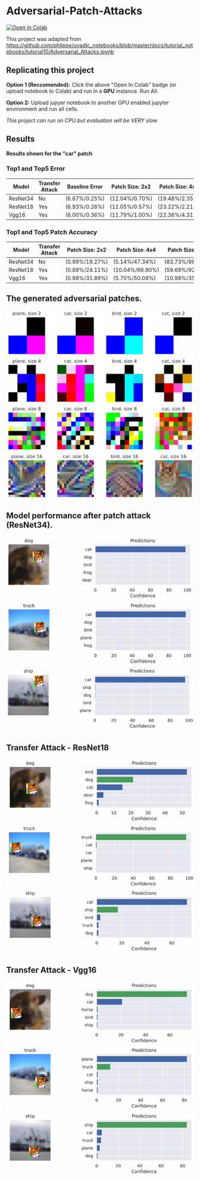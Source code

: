 # Adversarial-Patch-Attacks

[![Open In Colab](https://colab.research.google.com/assets/colab-badge.svg)](https://colab.research.google.com/drive/1m3j0Bh1ZOKLqn7a1qthpn28Wf8TQdjLI?usp=sharing)

This project was adapted from https://github.com/phlippe/uvadlc_notebooks/blob/master/docs/tutorial_notebooks/tutorial10/Adversarial_Attacks.ipynb

## Replicating this project

**Option 1 (Reccomended):** Click the above "Open In Colab" badge (or upload notebook to Colab) and run in a **GPU** instance. Run All. 

**Option 2:** Upload jupyer notebook to another GPU enabled jupyter environment and run all cells. 

*This project can run on CPU but evaluation will be VERY slow*

## Results

**Results shown for the "car" patch**

### Top1 and Top5 Error
| Model     | Transfer Attack | Baseline Error  | Patch Size: 2x2 | Patch Size: 4x4 | Patch Size: 8x8 | Patch Size: 16x16 |
| --------- | --------------- | --------------- | --------------- | --------------- | --------------- | ----------------- |
| ResNet34  | No              | (6.67%/0.25%)   | (12.04%/0.70%)  | (19.48%/2.35%)  | (58.01%/10.98%) | (89.90%/40.17%)   |
| ResNet18  | Yes             | (6.93%/0.26%)   | (12.05%/0.57%)  | (23.22%/2.21%)  | (39.40%/9.48%)  | (87.77%/30.96%)   |
| Vgg16     | Yes             | (6.00%/0.36%)   | (11.79%/1.00%)  | (22.36%/4.31%)  | (37.54%/7.29%)  | (83.34%/34.60%)    |

### Top1 and Top5 Patch Accuracy
| Model     | Transfer Attack | Patch Size: 2x2 | Patch Size: 4x4 | Patch Size: 8x8 | Patch Size: 16x16 |
| --------- | --------------- | --------------- | --------------- | --------------- | ----------------- |
| ResNet34  | No              | (0.99%/19.27%)  | (5.14%/47.34%)  | (83.73%/98.85%) | (99.99%/100%)     |
| ResNet18  | Yes             | (0.89%/24.11%)  | (10.04%/66.90%) | (59.69%/92.75%) | (99.15%/100%)     |
| Vgg16     | Yes             | (0.88%/31.89%)  | (5.70%/50.08%)  | (10.98%/35.75%) | (96.11%/99.72%)   |


## The generated adversarial patches. 

![alt text](https://github.com/malcolmsfraser/Adversarial-Patch-Attacks/blob/main/images/Patches-300dpi.png)

## Model performance after patch attack (ResNet34). 

![alt text](https://github.com/malcolmsfraser/Adversarial-Patch-Attacks/blob/main/images/resnet34_dog_w_catPatch8_300dpi.png)
![alt text](https://github.com/malcolmsfraser/Adversarial-Patch-Attacks/blob/main/images/resnet34_truck_w_catPatch8_300dpi.png)
![alt text](https://github.com/malcolmsfraser/Adversarial-Patch-Attacks/blob/main/images/resnet34_ship_w_catPatch8_300dpi.png)

## Transfer Attack - ResNet18

![alt text](https://github.com/malcolmsfraser/Adversarial-Patch-Attacks/blob/main/images/resnet18_dog_w_catPatch8_300dpi.png)
![alt text](https://github.com/malcolmsfraser/Adversarial-Patch-Attacks/blob/main/images/resnet18_truck_w_catPatch8_300dpi.png)
![alt text](https://github.com/malcolmsfraser/Adversarial-Patch-Attacks/blob/main/images/resnet18_ship_w_catPatch8_300dpi.png)

## Transfer Attack - Vgg16

![alt text](https://github.com/malcolmsfraser/Adversarial-Patch-Attacks/blob/main/images/vgg16_dog_w_catPatch8_300dpi.png)
![alt text](https://github.com/malcolmsfraser/Adversarial-Patch-Attacks/blob/main/images/vgg16_truck_w_catPatch8_300dpi.png)
![alt text](https://github.com/malcolmsfraser/Adversarial-Patch-Attacks/blob/main/images/vgg16_ship_w_catPatch8_300dpi.png)
